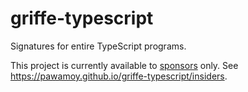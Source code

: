 # griffe-typescript

Signatures for entire TypeScript programs.

This project is currently available to [sponsors](https://github.com/sponsors/pawamoy) only.
See https://pawamoy.github.io/griffe-typescript/insiders.

